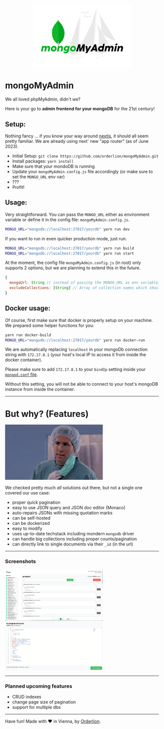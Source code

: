 <p align="center">
  <img src="public/images/logo_white_bg.png" width="320" />
</p>

# mongoMyAdmin

We all loved phpMyAdmin, didn't we?

Here is your go to **admin frontend for your mongoDB** for the 21st century!

## Setup:

Nothing fancy ... if you know your way around [nextjs](https://nextjs.org/), it should all seem pretty familiar. We are already using next' new "app router" (as of June 2023).

- Initial Setup: `git clone https://github.com/orderlion/mongoMyAdmin.git`
- Install packages: `yarn install`
- Make sure that your mondoDB is running
- Update your `mongoMyAdmin.config.js` file accordingly (or make sure to set the `MONGO_URL` env var)
- ???
- Profit!

## Usage:

Very straightforward. You can pass the `MONGO_URL` either as environment variable or define it in the config file: `mongoMyAdmin.config.js`.

```sh
MONGO_URL="mongodb://localhost:27017/yourdb" yarn run dev
```

If you want to run in even quicker production mode, just run:

```sh
MONGO_URL="mongodb://localhost:27017/yourdb" yarn run build
MONGO_URL="mongodb://localhost:27017/yourdb" yarn run start
```

At the moment, the config file `mongoMyAdmin.config.js` (in root) only supports 2 options, but we are planning to extend this in the future.

```js
{
  mongoUrl: String // instead of passing the MONGO_URL as env variable, just put your connection string here.
  excludeCollections: [String] // Array of collection names which should be hidden in the UI - useful to hide "internal collections".
}
```

## Docker usage:

Of course, first make sure that docker is properly setup on your machine. We prepared some helper functions for you:

```sh
yarn run docker-build
MONGO_URL="mongodb://localhost:27017/yourdb" yarn run docker-run
```

We are automatically replacing `localhost` in your mongoDb connection string with `172.17.0.1` (your host's local IP to access it from inside the docker container).

Please make sure to add `172.17.0.1` to your `bindIp` setting inside your [`mongod.conf` file](https://www.mongodb.com/docs/manual/reference/configuration-options/).

Without this setting, you will not be able to connect to your host's mongoDB instance from inside the container.

---
# But why? (Features)

<img src="public/images/butwhy.gif" width="320" />

We checked pretty much *all* solutions out there, but not a single one covered our use case:

- proper quick pagination
- easy to use JSON query and JSON doc editor (Monaco)
- auto-repairs JSONs with missing quotation marks
- can be self-hosted
- can be dockerized
- easy to modify
- uses up-to-date techstack including mondern `mongodb` driver
- can handle big collections including proper counts/pagination
- can directly link to single documents via their `_id` (in the url)

---
### Screenshots

<p align="left">
  <img src="public/screenshots/collection.png" width="320" /> <img src="public/screenshots/document.png" width="320" />
</p>

---

### Planned upcoming features

- CRUD indexes
- change page size of pagination
- support for multiple dbs

---

Have fun! Made with ❤️ in Vienna, by <a href="https://orderlion.com" target="_blank">Orderlion</a>.